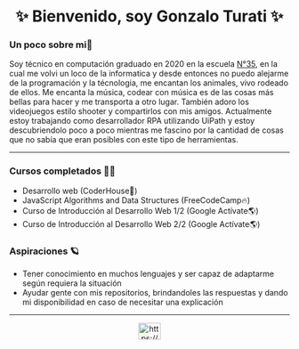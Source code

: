 <h1 align="center"> ✨ Bienvenido, soy Gonzalo Turati ✨ </h1>

### Un poco sobre mi🤠
Soy técnico en computación graduado en 2020 en la escuela <a HREF="http://www.tecnica35.com.ar">N°35</a>, en la cual me volvi un loco de la informatica y desde entonces no puedo alejarme de la programación y la técnologia, me encantan los animales, vivo rodeado de ellos.
Me encanta la música, codear con música es de las cosas más bellas para hacer y me transporta a otro lugar. También adoro los videojuegos estilo shooter y compartirlos con mis amigos.
Actualmente estoy trabajando como desarrollador RPA utilizando UiPath y estoy descubriendolo poco a poco mientras me fascino por la cantidad de cosas que no sabía que eran posibles con este tipo de herramientas.
<hr>

### Cursos completados 🎯💯
- Desarrollo web (CoderHouse🚀)
- JavaScript Algorithms and Data Structures (FreeCodeCamp🔥)
- Curso de Introducción al Desarrollo Web 1/2 (Google Actívate🌎)
- Curso de Introducción al Desarrollo Web 2/2 (Google Actívate🌎)

### Aspiraciones 🪐
- Tener conocimiento en muchos lenguajes y ser capaz de adaptarme según requiera la situación
- Ayudar gente con mis repositorios, brindandoles las respuestas y dando mi disponibilidad en caso de necesitar una explicación

 <hr>

<p align="center">
<a href="https://linkedin.com/in/https://www.linkedin.com/in/gonzalo-turati-224658219/" target="blank"><img align="center" src="https://raw.githubusercontent.com/rahuldkjain/github-profile-readme-generator/master/src/images/icons/Social/linked-in-alt.svg" alt="https://www.linkedin.com/in/gonzalo-turati-224658219/" height="30" width="40" /></a>
</p>
